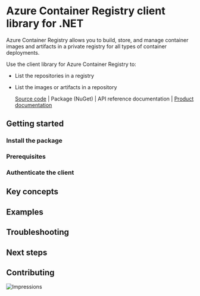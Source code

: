 # Azure Container Registry client library for .NET

Azure Container Registry allows you to build, store, and manage container images and artifacts in a private registry for all types of container deployments.

Use the client library for Azure Container Registry to:

- List the repositories in a registry
- List the images or artifacts in a repository

  [Source code](https://github.com/Azure/azure-sdk-for-net/tree/master/sdk/containerregistry/Azure.Containers.ContainerRegistry) | Package (NuGet) | API reference documentation | [Product documentation](https://docs.microsoft.com//azure/container-registry)

## Getting started

### Install the package

### Prerequisites

### Authenticate the client

## Key concepts

## Examples

## Troubleshooting

## Next steps

## Contributing

![Impressions](https://azure-sdk-impressions.azurewebsites.net/api/impressions/azure-sdk-for-net%2Fsdk%2Fcontainerregistry%2FAzure.Containers.ContainerRegistry%2FREADME.png)
